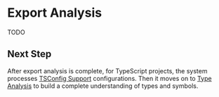 # Export Analysis

TODO

## Next Step

After export analysis is complete, for TypeScript projects, the system processes [TSConfig Support](./C.%20TSConfig.md) configurations. Then it moves on to [Type Analysis](../4.%20type-analysis/A.%20Type%20Analysis.md) to build a complete understanding of types and symbols.
